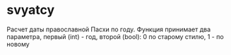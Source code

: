 # svyatcy
Расчет даты православной Пасхи по году.
Функция принимает два параметра, первый (int) - год, второй (bool): 0 по старому стилю, 1 - по новому
